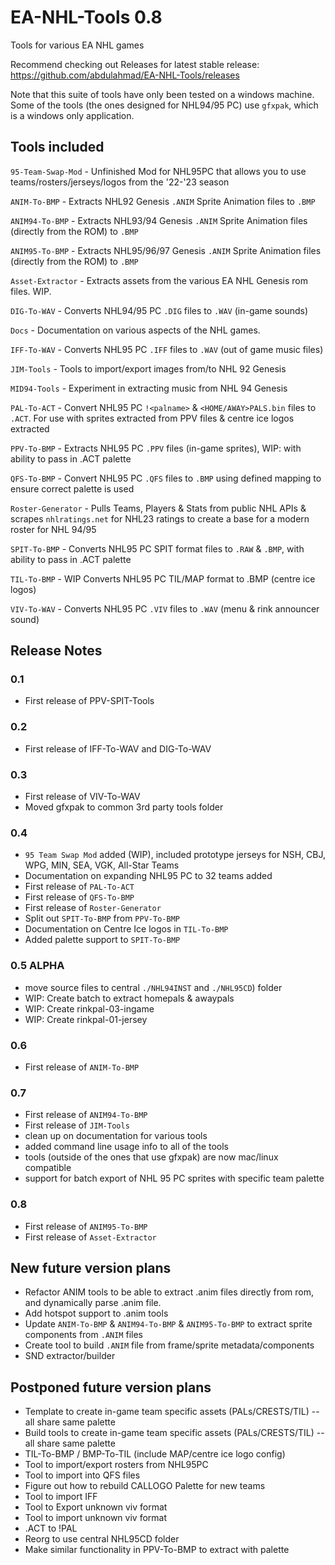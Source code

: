 # EA-NHL-Tools 0.8
Tools for various EA NHL games

Recommend checking out Releases for latest stable release: https://github.com/abdulahmad/EA-NHL-Tools/releases

Note that this suite of tools have only been tested on a windows machine. Some of the tools (the ones designed for NHL94/95 PC) use `gfxpak`, which is a windows only application.

## Tools included

`95-Team-Swap-Mod` - Unfinished Mod for NHL95PC that allows you to use teams/rosters/jerseys/logos from the '22-'23 season

`ANIM-To-BMP` - Extracts NHL92 Genesis `.ANIM` Sprite Animation files to `.BMP`

`ANIM94-To-BMP` - Extracts NHL93/94 Genesis `.ANIM` Sprite Animation files (directly from the ROM) to `.BMP`

`ANIM95-To-BMP` - Extracts NHL95/96/97 Genesis `.ANIM` Sprite Animation files (directly from the ROM) to `.BMP`

`Asset-Extractor` - Extracts assets from the various EA NHL Genesis rom files. WIP.

`DIG-To-WAV` - Converts NHL94/95 PC `.DIG` files to `.WAV` (in-game sounds)

`Docs` - Documentation on various aspects of the NHL games.

`IFF-To-WAV` - Converts NHL95 PC `.IFF` files to `.WAV` (out of game music files)

`JIM-Tools` - Tools to import/export images from/to NHL 92 Genesis

`MID94-Tools` - Experiment in extracting music from NHL 94 Genesis

`PAL-To-ACT` - Convert NHL95 PC `!<palname>` & `<HOME/AWAY>PALS.bin` files to `.ACT`. For use with sprites extracted from PPV files & centre ice logos extracted

`PPV-To-BMP` - Extracts NHL95 PC `.PPV` files (in-game sprites), WIP: with ability to pass in .ACT palette

`QFS-To-BMP` - Convert NHL95 PC `.QFS` files to `.BMP` using defined mapping to ensure correct palette is used

`Roster-Generator` - Pulls Teams, Players & Stats from public NHL APIs & scrapes `nhlratings.net` for NHL23 ratings to create a base for a modern roster for NHL 94/95

`SPIT-To-BMP` - Converts NHL95 PC SPIT format files to `.RAW` & `.BMP`, with ability to pass in .ACT palette

`TIL-To-BMP` - WIP Converts NHL95 PC TIL/MAP format to .BMP (centre ice logos)

`VIV-To-WAV` - Converts NHL95 PC `.VIV` files to `.WAV` (menu & rink announcer sound)

## Release Notes

### 0.1
- First release of PPV-SPIT-Tools

### 0.2
- First release of IFF-To-WAV and DIG-To-WAV

### 0.3
- First release of VIV-To-WAV
- Moved gfxpak to common 3rd party tools folder

### 0.4
- `95 Team Swap Mod` added (WIP), included prototype jerseys for NSH, CBJ, WPG, MIN, SEA, VGK, All-Star Teams
- Documentation on expanding NHL95 PC to 32 teams added
- First release of `PAL-To-ACT`
- First release of `QFS-To-BMP`
- First release of `Roster-Generator`
- Split out `SPIT-To-BMP` from `PPV-To-BMP`
- Documentation on Centre Ice logos in `TIL-To-BMP`
- Added palette support to `SPIT-To-BMP`

### 0.5 ALPHA
- move source files to central `./NHL94INST` and `./NHL95CD`) folder
- WIP: Create batch to extract homepals & awaypals
- WIP: Create rinkpal-03-ingame
- WIP: Create rinkpal-01-jersey

### 0.6
- First release of `ANIM-To-BMP`

### 0.7
- First release of `ANIM94-To-BMP`
- First release of `JIM-Tools`
- clean up on documentation for various tools
- added command line usage info to all of the tools
- tools (outside of the ones that use gfxpak) are now mac/linux compatible
- support for batch export of NHL 95 PC sprites with specific team palette

### 0.8
- First release of `ANIM95-To-BMP`
- First release of `Asset-Extractor`

## New future version plans
- Refactor ANIM tools to be able to extract .anim files directly from rom, and dynamically parse .anim file.
- Add hotspot support to .anim tools
- Update `ANIM-To-BMP` & `ANIM94-To-BMP` & `ANIM95-To-BMP` to extract sprite components from `.ANIM` files
- Create tool to build `.ANIM` file from frame/sprite metadata/components
- SND extractor/builder

## Postponed future version plans
- Template to create in-game team specific assets (PALs/CRESTS/TIL) -- all share same palette
- Build tools to create in-game team specific assets (PALs/CRESTS/TIL) -- all share same palette
- TIL-To-BMP / BMP-To-TIL (include MAP/centre ice logo config)
- Tool to import/export rosters from NHL95PC
- Tool to import into QFS files
- Figure out how to rebuild CALLOGO Palette for new teams
- Tool to import IFF
- Tool to Export unknown viv format
- Tool to import unknown viv format
- .ACT to !PAL
- Reorg to use central NHL95CD folder
- Make similar functionality in PPV-To-BMP to extract with palette